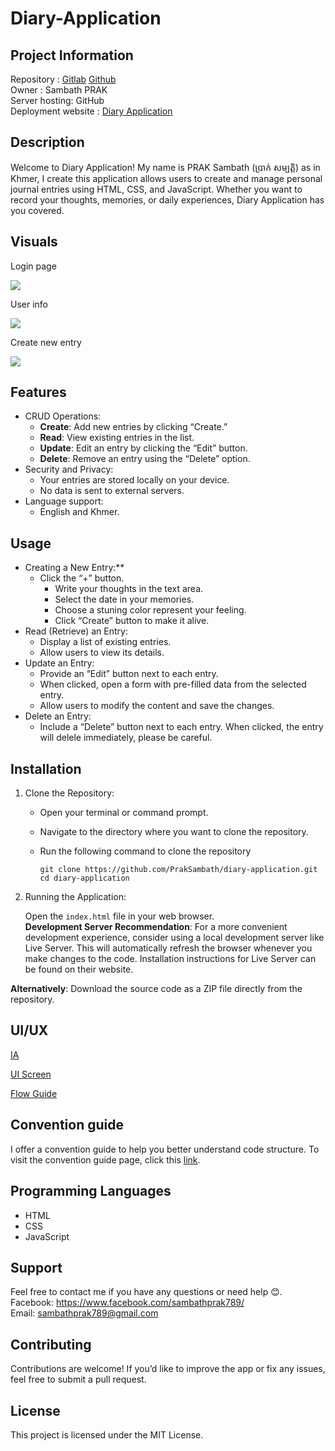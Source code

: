 # Diary-Application

## Project Information

Repository : [Gitlab](https://git.clp.kr/anbschool/2nd/luck/prak-sambath/diary-application.git) [Github](https://github.com/PrakSambath/diary-application.git)<br/>
Owner : Sambath PRAK <br/>
Server hosting: GitHub <br/>
Deployment website : [Diary Application](https://praksambath.github.io/diary-application/)

## Description

Welcome to Diary Application! My name is PRAK Sambath (ប្រាក់ សម្បត្តិ) as in Khmer, I create this application allows users to create and manage personal journal entries using HTML, CSS, and JavaScript. Whether you want to record your thoughts, memories, or daily experiences, Diary Application has you covered.

## Visuals

Login page

![](./assets/docs/Sign%20in.png)

User info

![](./assets/docs/Account.png)

Create new entry

![](./assets/docs/Create.png)

## Features
  - CRUD Operations:
    - **Create**: Add new entries by clicking “Create.”
    - **Read**: View existing entries in the list.
    - **Update**: Edit an entry by clicking the “Edit” button.
    - **Delete**: Remove an entry using the “Delete” option.
  - Security and Privacy:
    - Your entries are stored locally on your device.
    - No data is sent to external servers.
  - Language support:
    - English and Khmer.

## Usage

  - Creating a New Entry:**
    - Click the “+” button.
      - Write your thoughts in the text area.
      - Select the date in your memories.
      - Choose a stuning color represent your feeling.
      - Click “Create” button to make it alive.
  - Read (Retrieve) an Entry:
      - Display a list of existing entries.
      - Allow users to view its details.
  - Update an Entry:
      - Provide an “Edit” button next to each entry.
      - When clicked, open a form with pre-filled data from the selected entry.
      - Allow users to modify the content and save the changes.
  - Delete an Entry:
      - Include a “Delete” button next to each entry.
        When clicked, the entry will delele immediately, please be careful.


## Installation

  1. Clone the Repository:
      - Open your terminal or command prompt.
      - Navigate to the directory where you want to     clone the repository.
      - Run the following command to clone the repository

        ```shell
        git clone https://github.com/PrakSambath/diary-application.git
        cd diary-application
        ```
  2. Running the Application:

      Open the `index.html` file in your web browser.   
      **Development Server Recommendation**: For a more convenient development experience, consider using a local development server like Live Server. This will automatically refresh the browser whenever you make changes to the code. Installation instructions for Live Server can be found on their website.

**Alternatively**: Download the source code as a ZIP file directly from the repository.


## UI/UX

[IA](https://miro.com/app/board/uXjVK1GoKLk=/?share_link_id=460713333841)

[UI Screen](https://www.figma.com/design/zCGRccFoLSuCdaHyviuv6u/DiaryWebApp?node-id=5-5&t=Rq83O3RZvKuKPrtj-1)

[Flow Guide](https://miro.com/app/board/uXjVK5dvQqw=/?share_link_id=943964739727)

## Convention guide

I offer a convention guide to help you better understand code structure. To visit the convention guide page, click this [link](./assets/docs/convention-guide.md).

## Programming Languages

- HTML
- CSS
- JavaScript

## Support

Feel free to contact me if you have any questions or need help 😊.    
Facebook: https://www.facebook.com/sambathprak789/    
Email: sambathprak789@gmail.com

## Contributing

Contributions are welcome! If you’d like to improve the app or fix any issues, feel free to submit a pull request.


## License

This project is licensed under the MIT License.

